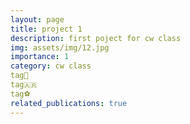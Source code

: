 ```yaml
---
layout: page
title: project 1
description: first poject for cw class
img: assets/img/12.jpg
importance: 1
category: cw class
tag🥇
tag🇦🇷
tag⚽
related_publications: true
---
```

